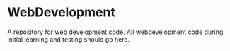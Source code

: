 # WebDevelopment
A repository for web development code. All webdevelopment code during initial learning and testing should go here.
